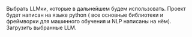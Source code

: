 Выбрать LLMки, которые в дальнейшем будем использовать.
Проект будет написан на языке python ( все основные библиотеки и фреймворки для машинного обучения и NLP написаны на нём).
Загрузить выбранные LLM.

